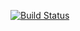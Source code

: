 [![Build Status](https://drone.l2junity.org/api/badges/UnAfraid/L2JUnity/status.svg)](https://drone.l2junity.org/UnAfraid/L2JUnity)

